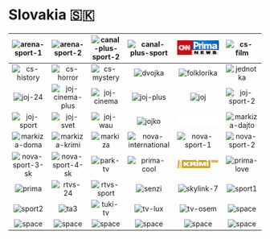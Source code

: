 # Slovakia 🇸🇰

| ![arena-sport-1] | ![arena-sport-2] | ![canal-plus-sport-2] | ![canal-plus-sport] | ![cnn-prima-news] | ![cs-film] |
|:---:|:---:|:---:|:---:|:---:|:---:|
| ![cs-history] | ![cs-horror] | ![cs-mystery] | ![dvojka] | ![folklorika] | ![jednotka] |
| ![joj-24] | ![joj-cinema-plus] | ![joj-cinema] | ![joj-plus] | ![joj] | ![joj-sport-2] |
| ![joj-sport] | ![joj-svet] | ![joj-wau] | ![jojko] | ![kanal1] | ![markiza-dajto] |
| ![markiza-doma] | ![markiza-krimi] | ![markiza] | ![nova-international] | ![nova-sport-1] | ![nova-sport-2] |
| ![nova-sport-3-sk] | ![nova-sport-4-sk] | ![park-tv] | ![prima-cool] | ![prima-krimi] | ![prima-love] |
| ![prima] | ![rtvs-24] | ![rtvs-sport] | ![senzi] | ![skylink-7] | ![sport1] |
| ![sport2] | ![ta3] | ![tuki-tv] | ![tv-lux] | ![tv-osem] | ![space] |
| ![space] | ![space] | ![space] | ![space] | ![space] | ![space] |


[arena-sport-1]:arena-sport-1-sk.png
[arena-sport-2]:arena-sport-2-sk.png
[canal-plus-sport-2]:canal-plus-sport-2-sk.png
[canal-plus-sport]:canal-plus-sport-sk.png
[cnn-prima-news]:cnn-prima-news-sk.png
[cs-film]:cs-film-sk.png
[cs-history]:cs-history-sk.png
[cs-horror]:cs-horror-sk.png
[cs-mystery]:cs-mystery-sk.png
[dvojka]:dvojka-sk.png
[folklorika]:folklorika-sk.png
[jednotka]:jednotka-sk.png
[joj-24]:joj-24-sk.png
[joj-cinema-plus]:joj-cinema-plus-sk.png
[joj-cinema]:joj-cinema-sk.png
[joj-plus]:joj-plus-sk.png
[joj]:joj-sk.png
[joj-sport-2]:joj-sport-2-sk.png
[joj-sport]:joj-sport-sk.png
[joj-svet]:joj-svet-sk.png
[joj-wau]:joj-wau-sk.png
[jojko]:jojko-sk.png
[kanal1]:kanal1-sk.png
[markiza-dajto]:markiza-dajto-sk.png
[markiza-doma]:markiza-doma-sk.png
[markiza-krimi]:markiza-krimi-sk.png
[markiza]:markiza-sk.png
[nova-international]:nova-international-sk.png
[nova-sport-1]:nova-sport-1-sk.png
[nova-sport-2]:nova-sport-2-sk.png
[nova-sport-3-sk]:nova-sport-3-sk-sk.png
[nova-sport-4-sk]:nova-sport-4-sk-sk.png
[park-tv]:park-tv-sk.png
[prima-cool]:prima-cool-sk.png
[prima-krimi]:prima-krimi-sk.png
[prima-love]:prima-love-sk.png
[prima]:prima-sk.png
[rtvs-24]:rtvs-24-sk.png
[rtvs-sport]:rtvs-sport-sk.png
[senzi]:senzi-sk.png
[skylink-7]:skylink-7-sk.png
[sport1]:sport1-sk.png
[sport2]:sport2-sk.png
[ta3]:ta3-sk.png
[tuki-tv]:tuki-tv-sk.png
[tv-lux]:tv-lux-sk.png
[tv-osem]:tv-osem-sk.png

[space]:../../misc/space-1500.png "Space"

